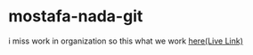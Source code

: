 # mostafa-nada-git
i miss work in organization so this what we work 
[here(Live Link)](https://github.com/MostafaBalousha123/pair)
